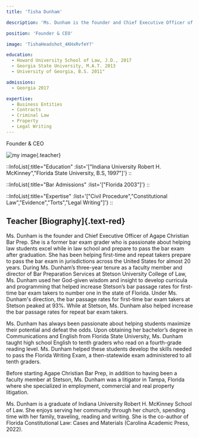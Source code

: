 ```yaml
---
title: 'Tisha Dunham'

description: 'Ms. Dunham is the founder and Chief Executive Officer of Agape Christian Bar Prep. She is a former bar exam grader who is passionate about helping law students excel while in law school and prepare to pass the bar exam after graduation. She has been helping first-time and repeat takers prepare to pass the bar exam in jurisdictions across the United States for almost 20 years.'

position: 'Founder & CEO'

image: 'TishaHeadshot_4KHxRvfeY?'

education:
  - Howard University School of Law, J.D., 2017
  - Georgia State University, M.A.T. 2013
  - University of Georgia, B.S. 2011"

admissions:
  - Georgia 2017

expertise:
  - Business Entities
  - Contracts
  - Criminal Law
  - Property
  - Legal Writing
---
```


Founder & CEO

![my image](https://ik.imagekit.io/cpds/Agape_Christian/TishiaDunham_kScDDnrBG.jpeg?updatedAt=1688235839632){.teacher}

::InfoList{:title="Education" :list='["Indiana University Robert H. McKinney","Florida State University, B.S, 1997"]'}
::

::InfoList{:title="Bar Admissions" :list='["Florida 2003"]'}
::

::InfoList{:title="Expertise" :list='["Civil Procedure","Constitutional Law","Evidence","Torts","Legal Writing"]'}
::

## Teacher [Biography]{.text-red}

Ms. Dunham is the founder and Chief Executive Officer of Agape Christian Bar Prep. She is a former bar exam grader who is passionate about helping law students excel while in law school and prepare to pass the bar exam after graduation. She has been helping first-time and repeat takers prepare to pass the bar exam in jurisdictions across the United States for almost 20 years.
During Ms. Dunham’s three-year tenure as a faculty member and director of Bar Preparation Services at Stetson University College of Law, Ms. Dunham used her God-given wisdom and insight to develop curricula and programming that helped increase Stetson’s bar passage rates for first-time bar exam takers to number one in the state of Florida. Under Ms. Dunham's direction, the bar passage rates for first-time bar exam takers at Stetson peaked at 93%. While at Stetson, Ms. Dunham also helped increase the bar passage rates for repeat bar exam takers.

Ms. Dunham has always been passionate about helping students maximize their potential and defeat the odds. Upon obtaining her bachelor’s degree in Communications and English from Florida State University, Ms. Dunham taught high school English to tenth graders who read on a fourth-grade reading level. Ms. Dunham helped these students develop the skills needed to pass the Florida Writing Exam, a then-statewide exam administered to all tenth graders.

Before starting Agape Christian Bar Prep, in addition to having been a faculty member at Stetson, Ms. Dunham was a litigator in Tampa, Florida where she specialized in employment, commercial and real property litigation.

Ms. Dunham is a graduate of Indiana University Robert H. McKinney School of Law. She enjoys serving her community through her church, spending time with her family, traveling, reading and writing. She is the co-author of Florida Constitutional Law: Cases and Materials (Carolina Academic Press, 2022).
